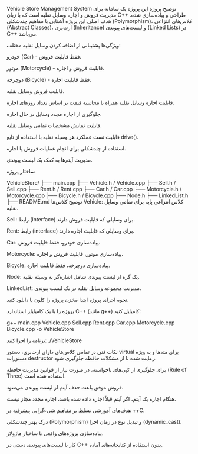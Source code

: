 Vehicle Store Management System
توضیح پروژه
این پروژه یک سامانه برای مدیریت فروش و اجاره وسایل نقلیه است که با زبان C++ طراحی و پیاده‌سازی شده. هدف اصلی این پروژه آشنایی با مفاهیم چندشکلی (Polymorphism)، کلاس‌های انتزاعی (Abstract Classes)، ارث‌بری (Inheritance) و لیست‌های پیوندی (Linked Lists) در C++ می‌باشد.

ویژگی‌ها
پشتیبانی از اضافه کردن وسایل نقلیه مختلف:

خودرو (Car) - فقط قابلیت فروش.

موتور (Motorcycle) - قابلیت فروش و اجاره.

دوچرخه (Bicycle) - فقط قابلیت اجاره.

قابلیت فروش وسایل نقلیه.

قابلیت اجاره وسایل نقلیه همراه با محاسبه قیمت بر اساس تعداد روزهای اجاره.

جلوگیری از اجاره مجدد وسایل در حال اجاره.

قابلیت نمایش مشخصات تمامی وسایل نقلیه.

قابلیت تست عملکرد هر وسیله نقلیه با استفاده از تابع drive().

استفاده از چندشکلی برای انجام عملیات فروش یا اجاره.

مدیریت آیتم‌ها به کمک یک لیست پیوندی.

ساختار پروژه

VehicleStore/
├── main.cpp
├── Vehicle.h / Vehicle.cpp
├── Sell.h / Sell.cpp
├── Rent.h / Rent.cpp
├── Car.h / Car.cpp
├── Motorcycle.h / Motorcycle.cpp
├── Bicycle.h / Bicycle.cpp
├── Node.h
├── LinkedList.h
├── README.md
توضیح کلاس‌ها
Vehicle: کلاس انتزاعی پایه برای تمامی وسایل نقلیه.

Sell: رابط (interface) برای وسایلی که قابلیت فروش دارند.

Rent: رابط (interface) برای وسایلی که قابلیت اجاره دارند.

Car: پیاده‌سازی خودرو، فقط قابلیت فروش.

Motorcycle: پیاده‌سازی موتور، قابلیت فروش و اجاره.

Bicycle: پیاده‌سازی دوچرخه، فقط قابلیت اجاره.

Node: یک گره از لیست پیوندی شامل اشاره‌گر به وسیله نقلیه.

LinkedList: مدیریت مجموعه وسایل نقلیه در یک لیست پیوندی.

نحوه اجرای پروژه
ابتدا مخزن پروژه را کلون یا دانلود کنید.

پروژه را با یک کامپایلر استاندارد C++ (مانند g++) کامپایل کنید:

g++ main.cpp Vehicle.cpp Sell.cpp Rent.cpp Car.cpp Motorcycle.cpp Bicycle.cpp -o VehicleStore

برنامه را اجرا کنید:
./VehicleStore

نکات فنی
در تمامی کلاس‌های دارای ارث‌بری، دستور virtual برای متدها و به ویژه دستورات destructor رعایت شده تا از مشکلات حافظه جلوگیری شود.

برای جلوگیری از کپی‌های ناخواسته، در صورت نیاز از قوانین مدیریت حافظه (Rule of Three) استفاده شده است.

فروش موفق باعث حذف آیتم از لیست پیوندی می‌شود.

هنگام اجاره یک آیتم، اگر آیتم قبلاً اجاره داده شده باشد، اجاره مجدد مجاز نیست.

هدف‌های آموزشی
تسلط بر مفاهیم شیءگرایی پیشرفته در ++C.

درک بهتر چندشکلی (Polymorphism) و تبدیل نوع در زمان اجرا (dynamic_cast).

پیاده‌سازی پروژه‌های واقعی با ساختار ماژولار.

کار با لیست‌های پیوندی دستی در C++ بدون استفاده از کتابخانه‌های آماده.